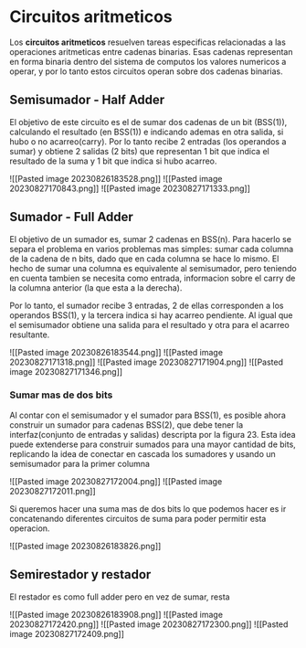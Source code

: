 # Circuitos aritmeticos

Los **circuitos aritmeticos** resuelven tareas especificas relacionadas a las operaciones aritmeticas entre cadenas binarias. Esas cadenas representan en forma binaria dentro del sistema de computos los valores numericos a operar, y por lo tanto estos circuitos operan sobre dos cadenas binarias. 
## Semisumador - Half Adder

El objetivo de este circuito es el de sumar dos cadenas de un bit (BSS(1)), calculando el resultado (en BSS(1)) e indicando ademas en otra salida, si hubo o no acarreo(carry). Por lo tanto recibe 2 entradas (los operandos a sumar) y obtiene 2 salidas (2 bits) que representan 1 bit que indica el resultado de la suma y 1 bit que indica si hubo acarreo.

![[Pasted image 20230826183528.png]]
![[Pasted image 20230827170843.png]]
![[Pasted image 20230827171333.png]]
## Sumador - Full Adder

El objetivo de un sumador es, sumar 2 cadenas en BSS(n). Para hacerlo se separa el problema en varios problemas mas simples: sumar cada columna de la cadena de n bits, dado que en cada columna se hace lo mismo. El hecho de sumar una columna es equivalente al semisumador, pero teniendo en cuenta tambien se necesita como entrada, informacion sobre el carry de la columna anterior (la que esta a la derecha).

Por lo tanto, el sumador recibe 3 entradas, 2 de ellas corresponden a los operandos BSS(1), y la tercera indica si hay acarreo pendiente. Al igual que el semisumador obtiene una salida para el resultado y otra para el acarreo resultante.


![[Pasted image 20230826183544.png]]
![[Pasted image 20230827171318.png]]
![[Pasted image 20230827171904.png]]
![[Pasted image 20230827171346.png]]

### Sumar mas de dos bits

Al contar con el semisumador y el sumador para BSS(1), es posible ahora construir un sumador para cadenas BSS(2), que debe tener la interfaz(conjunto de entradas y salidas) descripta por la figura 23. Esta idea puede extenderse para construir sumados para una mayor cantidad de bits, replicando la idea de conectar en cascada los sumadores y usando un semisumador para la primer columna

![[Pasted image 20230827172004.png]]
![[Pasted image 20230827172011.png]]

Si queremos hacer una suma mas de dos bits lo que podemos hacer es ir concatenando diferentes circuitos de suma para poder permitir esta operacion.

![[Pasted image 20230826183826.png]]
## Semirestador y restador

El restador es como full adder pero en vez de sumar, resta

![[Pasted image 20230826183908.png]]
![[Pasted image 20230827172420.png]]
![[Pasted image 20230827172300.png]]
![[Pasted image 20230827172409.png]]